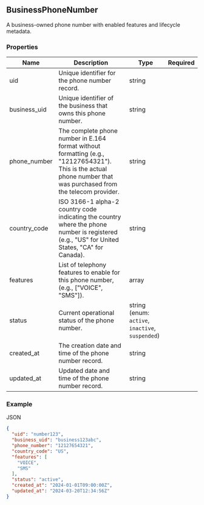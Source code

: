 ## BusinessPhoneNumber

A business-owned phone number with enabled features and lifecycle metadata.

### Properties

| Name | Description | Type | Required |
| --- | --- | --- | --- |
| uid | Unique identifier for the phone number record. | string |  |
| business_uid | Unique identifier of the business that owns this phone number. | string |  |
| phone_number | The complete phone number in E.164 format without formatting (e.g., "12127654321"). This is the actual phone number that was purchased from the telecom provider. | string |  |
| country_code | ISO 3166-1 alpha-2 country code indicating the country where the phone number is registered (e.g., "US" for United States, "CA" for Canada). | string |  |
| features | List of telephony features to enable for this phone number, (e.g., ["VOICE", "SMS"]). | array<string> |  |
| status | Current operational status of the phone number. | string (enum: `active`, `inactive`, `suspended`) |  |
| created_at | The creation date and time of the phone number record. | string |  |
| updated_at | Updated date and time of the phone number record. | string |  |

### Example

JSON

```json
{
  "uid": "number123",
  "business_uid": "business123abc",
  "phone_number": "12127654321",
  "country_code": "US",
  "features": [
    "VOICE",
    "SMS"
  ],
  "status": "active",
  "created_at": "2024-01-01T09:00:00Z",
  "updated_at": "2024-03-20T12:34:56Z"
}
```